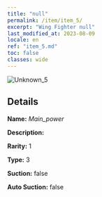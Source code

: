 ```yaml
---
title: "null"
permalink: /item/item_5/
excerpt: "Wing Fighter null"
last_modified_at: 2023-08-09
locale: en
ref: "item_5.md"
toc: false
classes: wide
---
```



 ![Unknown_5](/images/item/Main_power_p.png)



## Details

 **Name:** *Main_power* 

 **Description:** 

 **Rarity:** 1 

 **Type:** 3 

 **Suction:** false 

 **Auto Suction:** false 


